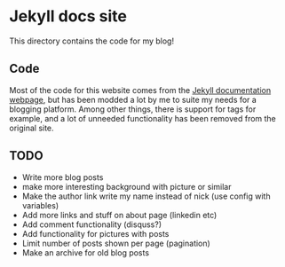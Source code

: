 # Jekyll docs site

This directory contains the code for my blog!

## Code

Most of the code for this website comes from the [Jekyll documentation webpage](http://jekyllrb.com/),
but has been modded a lot by me to suite my needs for a blogging platform. Among other things, there
is support for tags for example, and a lot of unneeded functionality has been removed from the original
site.

## TODO

* Write more blog posts
* make more interesting background with picture or similar
* Make the author link write my name instead of nick (use config with variables)
* Add more links and stuff on about page (linkedin etc)
* Add comment functionality (disquss?)
* Add functionality for pictures with posts
* Limit number of posts shown per page (pagination)
* Make an archive for old blog posts
